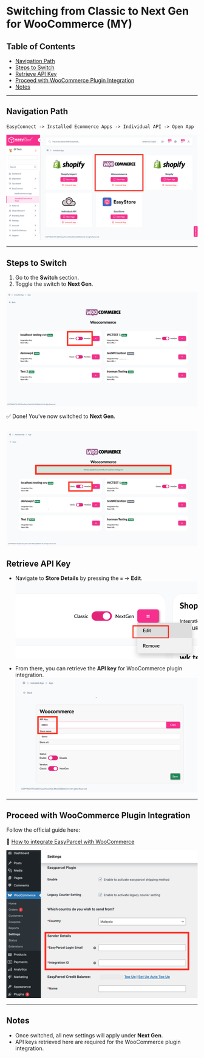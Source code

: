 # Switching from Classic to Next Gen for WooCommerce (MY)

## Table of Contents
- [Navigation Path](#navigation-path)  
- [Steps to Switch](#steps-to-switch)  
- [Retrieve API Key](#retrieve-api-key)  
- [Proceed with WooCommerce Plugin Integration](#proceed-with-woocommerce-plugin-integration)  
- [Notes](#notes)  

---

## Navigation Path
`EasyConnect -> Installed Ecommerce Apps -> Individual API -> Open App`

![Navigation Path Screenshot](Pictures/WC1.PNG)

---

## Steps to Switch
1. Go to the **Switch** section.  
2. Toggle the switch to **Next Gen**.  

![Switch Section Screenshot](Pictures/WC2.PNG)

✅ Done! You’ve now switched to **Next Gen**.  

![Retrieve API Key Screenshot](Pictures/WC3.PNG)
---

## Retrieve API Key
- Navigate to **Store Details** by pressing the `≡` → **Edit**.
![Retrieve API Key Screenshot](Pictures/WC4.PNG)
  
- From there, you can retrieve the **API key** for WooCommerce plugin integration.  
![WooCommerce Integration Screenshot](Pictures/WC5.PNG)


---

## Proceed with WooCommerce Plugin Integration
Follow the official guide here:  

🔗 [How to integrate EasyParcel with WooCommerce](https://helpcentre-my.easyparcel.com/support/solutions/articles/9000188606-how-to-integrate-easyparcel-with-woocommerce-)  

![WooCommerce Integration Screenshot](Pictures/WC6.PNG)



---

## Notes
- Once switched, all new settings will apply under **Next Gen**.  
- API keys retrieved here are required for the WooCommerce plugin integration.  

